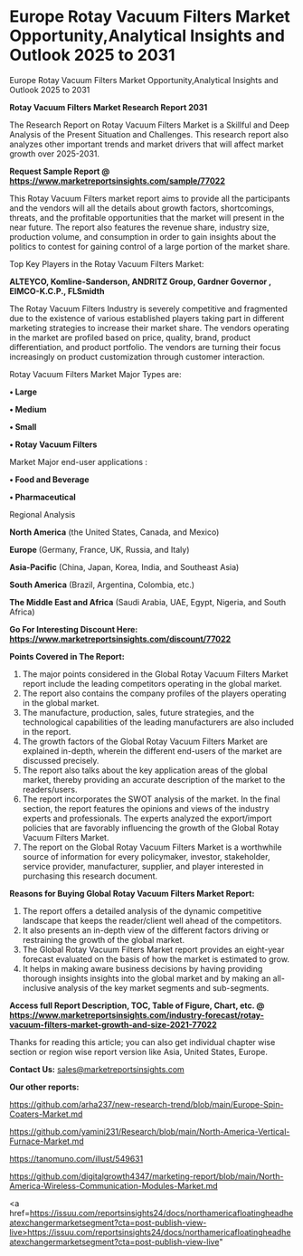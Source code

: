 # Europe Rotay Vacuum Filters Market Opportunity,Analytical Insights and Outlook 2025 to 2031
Europe Rotay Vacuum Filters Market Opportunity,Analytical Insights and Outlook 2025 to 2031

<strong>Rotay Vacuum Filters Market Research Report 2031</strong>

The Research Report on Rotay Vacuum Filters Market is a Skillful and Deep Analysis of the Present Situation and Challenges. This research report also analyzes other important trends and market drivers that will affect market growth over 2025-2031.

<strong>Request Sample Report @ <a href=https://www.marketreportsinsights.com/sample/77022>https://www.marketreportsinsights.com/sample/77022</a></strong>

This Rotay Vacuum Filters market report aims to provide all the participants and the vendors will all the details about growth factors, shortcomings, threats, and the profitable opportunities that the market will present in the near future. The report also features the revenue share, industry size, production volume, and consumption in order to gain insights about the politics to contest for gaining control of a large portion of the market share.

Top Key Players in the Rotay Vacuum Filters Market:

<strong>ALTEYCO, Komline-Sanderson, ANDRITZ Group, Gardner Governor , EIMCO-K.C.P., FLSmidth</strong>

The Rotay Vacuum Filters Industry is severely competitive and fragmented due to the existence of various established players taking part in different marketing strategies to increase their market share. The vendors operating in the market are profiled based on price, quality, brand, product differentiation, and product portfolio. The vendors are turning their focus increasingly on product customization through customer interaction.

Rotay Vacuum Filters Market Major Types are:

<strong>• Large

• Medium

• Small

• Rotay Vacuum Filters</strong>

Market Major end-user applications :

<strong>• Food and Beverage

• Pharmaceutical</strong>

Regional Analysis

</u><strong><b>North America</b></strong> (the United States, Canada, and Mexico)

<strong><b>Europe </b></strong>(Germany, France, UK, Russia, and Italy)

<strong><b>Asia-Pacific</b></strong> (China, Japan, Korea, India, and Southeast Asia)

<strong><b>South America</b></strong> (Brazil, Argentina, Colombia, etc.)

<strong><b>The Middle East and Africa</b></strong> (Saudi Arabia, UAE, Egypt, Nigeria, and South Africa)

<strong>Go For Interesting Discount Here: <a href=https://www.marketreportsinsights.com/discount/77022>https://www.marketreportsinsights.com/discount/77022</a></strong>

<strong>Points Covered in The Report:</strong>
<ol>
  <li>The major points considered in the Global Rotay Vacuum Filters Market report include the leading competitors operating in the global market.</li>
  <li>The report also contains the company profiles of the players operating in the global market.</li>
  <li>The manufacture, production, sales, future strategies, and the technological capabilities of the leading manufacturers are also included in the report.</li>
  <li>The growth factors of the Global Rotay Vacuum Filters Market are explained in-depth, wherein the different end-users of the market are discussed precisely.</li>
  <li>The report also talks about the key application areas of the global market, thereby providing an accurate description of the market to the readers/users.</li>
  <li>The report incorporates the SWOT analysis of the market. In the final section, the report features the opinions and views of the industry experts and professionals. The experts analyzed the export/import policies that are favorably influencing the growth of the Global Rotay Vacuum Filters Market.</li>
  <li>The report on the Global Rotay Vacuum Filters Market is a worthwhile source of information for every policymaker, investor, stakeholder, service provider, manufacturer, supplier, and player interested in purchasing this research document.</li>
</ol>
<strong>Reasons for Buying Global Rotay Vacuum Filters Market Report:</strong>

<ol>
  <li>The report offers a detailed analysis of the dynamic competitive landscape that keeps the reader/client well ahead of the competitors.</li>
  <li>It also presents an in-depth view of the different factors driving or restraining the growth of the global market.</li>
  <li>The Global Rotay Vacuum Filters Market report provides an eight-year forecast evaluated on the basis of how the market is estimated to grow.</li>
  <li>It helps in making aware business decisions by having providing thorough insights insights into the global market and by making an all-inclusive analysis of the key market segments and sub-segments.</li>
</ol>
<strong>Access full Report Description, TOC, Table of Figure, Chart, etc. @ <a href=https://www.marketreportsinsights.com/industry-forecast/rotay-vacuum-filters-market-growth-and-size-2021-77022>https://www.marketreportsinsights.com/industry-forecast/rotay-vacuum-filters-market-growth-and-size-2021-77022</a></strong>


Thanks for reading this article; you can also get individual chapter wise section or region wise report version like Asia, United States, Europe.

<strong>Contact Us:</strong>
sales@marketreportsinsights.com

<strong>Our other reports:</strong>

<a href=https://github.com/arha237/new-research-trend/blob/main/Europe-Spin-Coaters-Market.md>https://github.com/arha237/new-research-trend/blob/main/Europe-Spin-Coaters-Market.md</a>

<a href=https://github.com/yamini231/Research/blob/main/North-America-Vertical-Furnace-Market.md>https://github.com/yamini231/Research/blob/main/North-America-Vertical-Furnace-Market.md</a>

<a href=https://tanomuno.com/illust/549631>https://tanomuno.com/illust/549631</a>

<a href=https://github.com/digitalgrowth4347/marketing-report/blob/main/North-America-Wireless-Communication-Modules-Market.md>https://github.com/digitalgrowth4347/marketing-report/blob/main/North-America-Wireless-Communication-Modules-Market.md</a>

<a href=https://issuu.com/reportsinsights24/docs/northamericafloatingheadheatexchangermarketsegment?cta=post-publish-view-live>https://issuu.com/reportsinsights24/docs/northamericafloatingheadheatexchangermarketsegment?cta=post-publish-view-live</a>"
